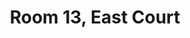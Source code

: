 ---
basin: 'No'
cudn: true
floor: Ground
grade: 3
images:
- /assets/images/rooms/ec/ec13_1.jpg
- /assets/images/rooms/ec/ec13_2.jpg
- /assets/images/rooms/ec/ec13_3.jpg
living_room: 'No'
location: East Court
name: '13'
network: Wired and Wireless
title: Room 13, East Court
---
